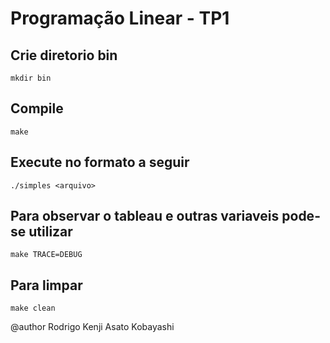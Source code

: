 # Programação Linear - TP1

## Crie diretorio bin
```
mkdir bin
```
## Compile
```
make
```
## Execute no formato a seguir
```
./simples <arquivo>
```
## Para observar o tableau e outras variaveis pode-se utilizar
```
make TRACE=DEBUG
```
## Para limpar
```
make clean
```
@author Rodrigo Kenji Asato Kobayashi

